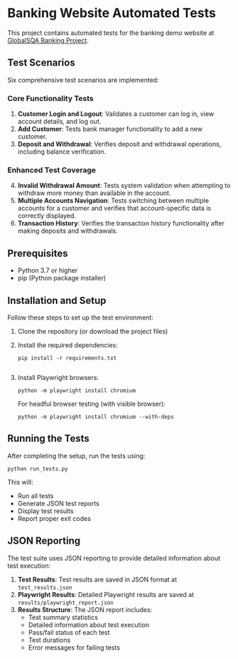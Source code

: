 # Banking Website Automated Tests

This project contains automated tests for the banking demo website at [GlobalSQA Banking Project](https://www.globalsqa.com/angularJs-protractor/BankingProject/#/login).

## Test Scenarios

Six comprehensive test scenarios are implemented:

### Core Functionality Tests
1. **Customer Login and Logout**: Validates a customer can log in, view account details, and log out.
2. **Add Customer**: Tests bank manager functionality to add a new customer.
3. **Deposit and Withdrawal**: Verifies deposit and withdrawal operations, including balance verification.

### Enhanced Test Coverage
4. **Invalid Withdrawal Amount**: Tests system validation when attempting to withdraw more money than available in the account.
5. **Multiple Accounts Navigation**: Tests switching between multiple accounts for a customer and verifies that account-specific data is correctly displayed.
6. **Transaction History**: Verifies the transaction history functionality after making deposits and withdrawals.

## Prerequisites

- Python 3.7 or higher
- pip (Python package installer)

## Installation and Setup

Follow these steps to set up the test environment:

1. Clone the repository (or download the project files)

2. Install the required dependencies:
   ```
   pip install -r requirements.txt


3. Install Playwright browsers:
   ```
   python -m playwright install chromium
   ```
   
   For headful browser testing (with visible browser):
   ```
   python -m playwright install chromium --with-deps
   ```

## Running the Tests

After completing the setup, run the tests using:

```
python run_tests.py
```

This will:
- Run all tests
- Generate JSON test reports
- Display test results
- Report proper exit codes

## JSON Reporting

The test suite uses JSON reporting to provide detailed information about test execution:

1. **Test Results**: Test results are saved in JSON format at `test_results.json`
2. **Playwright Results**: Detailed Playwright results are saved at `results/playwright_report.json`
3. **Results Structure**: The JSON report includes:
   - Test summary statistics
   - Detailed information about test execution
   - Pass/fail status of each test
   - Test durations
   - Error messages for failing tests